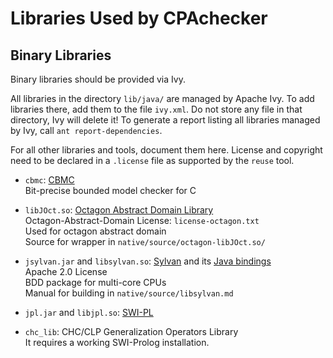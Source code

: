 Libraries Used by CPAchecker
============================

Binary Libraries
----------------

Binary libraries should be provided via Ivy.

All libraries in the directory `lib/java/` are managed by Apache Ivy.
To add libraries there, add them to the file `ivy.xml`.
Do not store any file in that directory, Ivy will delete it!
To generate a report listing all libraries managed by Ivy,
call `ant report-dependencies`.

For all other libraries and tools, document them here.
License and copyright need to be declared in a `.license` file
as supported by the `reuse` tool.

- `cbmc`: [CBMC](http://www.cprover.org/cbmc/)  
  Bit-precise bounded model checker for C

- `libJOct.so`: [Octagon Abstract Domain Library](http://www.di.ens.fr/~mine/oct/)  
  Octagon-Abstract-Domain License: `license-octagon.txt`  
  Used for octagon abstract domain  
  Source for wrapper in `native/source/octagon-libJOct.so/`

- `jsylvan.jar` and `libsylvan.so`:
  [Sylvan](http://fmt.ewi.utwente.nl/tools/sylvan/)
  and its [Java bindings](https://github.com/trolando/jsylvan)  
  Apache 2.0 License  
  BDD package for multi-core CPUs  
  Manual for building in `native/source/libsylvan.md`

- `jpl.jar` and `libjpl.so`: [SWI-PL](http://www.swi-prolog.org/)

- `chc_lib`: CHC/CLP Generalization Operators Library  
  It requires a working SWI-Prolog installation.
